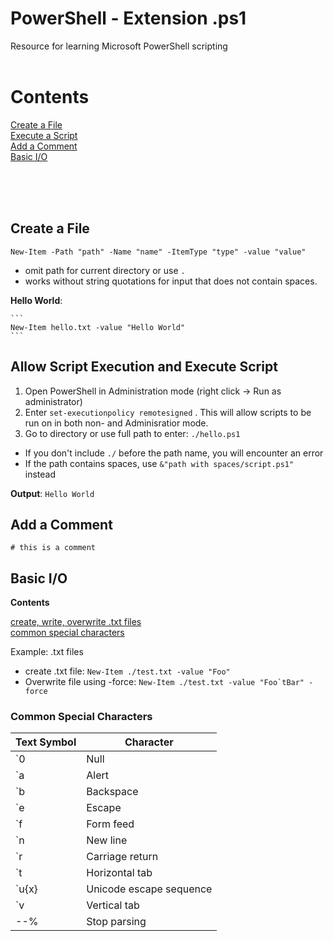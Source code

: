 # PowerShell - Extension .ps1
Resource for learning Microsoft PowerShell scripting
<br><br>


# Contents

[Create a File](#create-a-file) <br>
[Execute a Script](#execute-script) <br>
[Add a Comment](#comments) <br>
[Basic I/O](#io-basic) <br>

<br><br><br>

<a id="create-a-file"></a>
## Create a File
  ```
  New-Item -Path "path" -Name "name" -ItemType "type" -value "value"
  ```
  - omit path for current directory or use `.`
  - works without string quotations for input that does not contain spaces.

  **Hello World**:

    ```
    New-Item hello.txt -value "Hello World"
    ```
    
<a id="execute-script"></a>
## Allow Script Execution and Execute Script
  1. Open PowerShell in Administration mode (right click -> Run as administrator)
  2. Enter `set-executionpolicy remotesigned`  . This will allow scripts to be run on in both non- and Adminisratior mode.
  3. Go to directory or use full path to enter: `./hello.ps1`
  
  - If you don't include `./` before the path name, you will encounter an error
  - If the path contains spaces, use `&"path with spaces/script.ps1" ` instead

  **Output**:
    ```
    Hello World
    ```
    
    
<a id="comments"></a>

## Add a Comment

`# this is a comment`


<a id="io-basic"></a>

## Basic I/O

**Contents**

[create, write, overwrite .txt files](#txt-files) <br>
[common special characters](#spec-chars) <br>


<a id="txt-files"></a>
Example: .txt files
- create .txt file:    `New-Item ./test.txt -value "Foo"`
- Overwrite file using -force:   `` New-Item ./test.txt -value "Foo`tBar" -force ``



<a id="spec-chars"></a>
### Common Special Characters

| Text Symbol   | Character |
| ------------- | ------------- |  
| `0            | Null                    |
| `a            | Alert                   |
| `b            | Backspace               |
| `e            | Escape                  |
| `f            | Form feed               |
| `n            | New line                |
| `r            | Carriage return         |
| `t            | Horizontal tab          |
| `u{x}         | Unicode escape sequence |
| `v            | Vertical tab            |
| --%           | Stop parsing  

